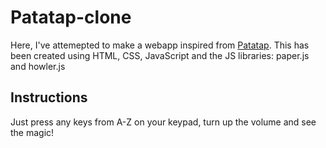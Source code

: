 # Patatap-clone
Here, I've attemepted to make a webapp inspired from [Patatap](https://patatap.com/).
This has been created using HTML, CSS, JavaScript and the JS libraries: paper.js and howler.js

## Instructions
Just press any keys from A-Z on your keypad, turn up the volume and see the magic!